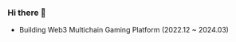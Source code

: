 ### Hi there 👋

- Building Web3 Multichain Gaming Platform (2022.12 ~ 2024.03)

<!--
#### Language
![HTML5](https://img.shields.io/badge/html5-%23E34F26.svg?style=for-the-badge&logo=html5&logoColor=white)
![CSS3](https://img.shields.io/badge/css3-%231572B6.svg?style=for-the-badge&logo=css3&logoColor=white)
![JavaScript](https://img.shields.io/badge/javascript-%23323330.svg?style=for-the-badge&logo=javascript&logoColor=%23F7DF1E)   
#### Framework / Library
![TailwindCSS](https://img.shields.io/badge/tailwindcss-%2338B2AC.svg?style=for-the-badge&logo=tailwind-css&logoColor=white)
![Redux](https://img.shields.io/badge/redux-%23593d88.svg?style=for-the-badge&logo=redux&logoColor=white)
![React](https://img.shields.io/badge/react-%2320232a.svg?style=for-the-badge&logo=react&logoColor=%2361DAFB)
![Next JS](https://img.shields.io/badge/Next-black?style=for-the-badge&logo=next.js&logoColor=white)

### Github Status

<img src="https://streak-stats.demolab.com/?user=harry21-kr&theme=highcontrast&hide_border=true&border_radius=5&card_width=800" />

### BOJ Status

[![Solved.ac Profile](http://mazassumnida.wtf/api/v2/generate_badge?boj=harry21)](https://solved.ac/harry21/)
-->
